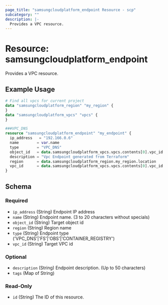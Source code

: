 ```yaml
---
page_title: "samsungcloudplatform_endpoint Resource - scp"
subcategory: ""
description: |-
  Provides a VPC resource.
---
```


# Resource: samsungcloudplatform_endpoint

Provides a VPC resource.


## Example Usage

```terraform
# Find all vpcs for current project
data "samsungcloudplatform_region" "my_region" {
}
data "samsungcloudplatform_vpcs" "vpcs" {
}

###VPC_DNS
resource "samsungcloudplatform_endpoint" "my_endpoint" {
  ip_address   = "192.166.0.6"
  name        = var.name
  type        = "VPC_DNS"
  object_id   = data.samsungcloudplatform_vpcs.vpcs.contents[0].vpc_id
  description = "Vpc Endpoint generated from Terraform"
  region      = data.samsungcloudplatform_region.my_region.location
  vpc_id      = data.samsungcloudplatform_vpcs.vpcs.contents[0].vpc_id
}
```

<!-- schema generated by tfplugindocs -->
## Schema

### Required

- `ip_address` (String) Endpoint IP address
- `name` (String) Endpoint name. (3 to 20 characters without specials)
- `object_id` (String) Target object id
- `region` (String) Region name
- `type` (String) Endpoint type ('VPC_DNS'|'FS'|'OBS'|'CONTAINER_REGISTRY')
- `vpc_id` (String) Target VPC id

### Optional

- `description` (String) Endpoint description. (Up to 50 characters)
- `tags` (Map of String)

### Read-Only

- `id` (String) The ID of this resource.
